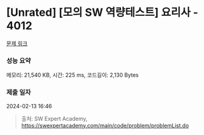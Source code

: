 # [Unrated] [모의 SW 역량테스트] 요리사 - 4012 

[문제 링크](https://swexpertacademy.com/main/code/problem/problemDetail.do?contestProbId=AWIeUtVakTMDFAVH) 

### 성능 요약

메모리: 21,540 KB, 시간: 225 ms, 코드길이: 2,130 Bytes

### 제출 일자

2024-02-13 16:46



> 출처: SW Expert Academy, https://swexpertacademy.com/main/code/problem/problemList.do